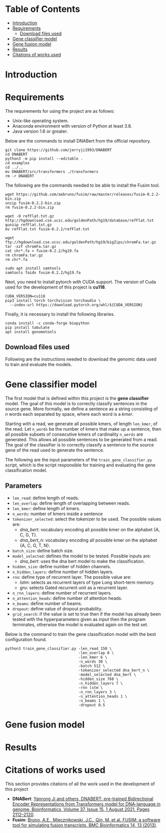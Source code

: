 # Table of Contents

* [Introduction](#introduction)
* [Requirements](#requirements)
  * [Download files used](#download-files-used)
* [Gene classifier model](#gene-classifier-model)
* [Gene fusion model](#gene-fusion-model)
* [Results](#results)
* [Citations of works used](#citations-of-works-used)

# Introduction

# Requirements

The requirements for using the project are as follows:
* Unix-like operating system.
* Anaconda environment with version of Python at least 3.8.
* Java version 1.6 or greater.

Below are the commands to install DNABert from the official repository.

```shell
git clone https://github.com/jerryji1993/DNABERT
cd DNABERT
python3 -m pip install --editable .
cd examples
cd ../..
mv DNABERT/src/transformers ./transformers
rm -r DNABERT
```

The following are the commands needed to be able to install the Fusim tool.

```shell
wget https://github.com/aebruno/fusim/raw/master/releases/fusim-0.2.2-bin.zip
unzip fusim-0.2.2-bin.zip
rm fusim-0.2.2-bin.zip

wget -O refFlat.txt.gz http://hgdownload.cse.ucsc.edu/goldenPath/hg19/database/refFlat.txt
gunzip refFlat.txt.gz
mv refFlat.txt fusim-0.2.2/refFlat.txt

wget ftp://hgdownload.cse.ucsc.edu/goldenPath/hg19/bigZips/chromFa.tar.gz
tar -xzf chromFa.tar.gz
cat chr*.fa > fusim-0.2.2/hg19.fa
rm chromFa.tar.gz
rm chr*.fa

sudo apt install samtools
samtools faidx fusim-0.2.2/hg19.fa
```

Next, you need to install pytorch with CUDA support. 
The version of Cuda used for the development of this project is **cu118**.

```shell
CUDA_VERSION=cu118
pip3 install torch torchvision torchaudio \
  --index-url https://download.pytorch.org/whl/${CUDA_VERSION}
```

Finally, it is necessary to install the following libraries.

```shell
conda install -c conda-forge biopython
pip install tabulate
apt install genometools
```

## Download files used
Following are the instructions needed to download the genomic data used to train and evaluate the models.

# Gene classifier model
The first model that is defined within this project is the **gene classifier** model. 
The goal of this model is to correctly classify sentences in the source gene. 
More formally, we define a sentence as a string consisting of *n* words each 
separated by space, where each word is a *kmer*.

Starting with a read, we generate all possible kmers, of length ```len_kmer```, of the read. 
Let ```n_words``` be the number of kmers that make up a sentence, then all possible subsets of consecutive 
kmers of cardinality ```n_words``` are generated. This allows all possible sentences to be generated from a 
read. The goal of the classifier is to correctly classify a sentence to the source gene of the read used 
to generate the sentence.

The following are the input parameters of the ```train_gene_classifier.py``` script, which is the script responsible 
for training and evaluating the gene classification model.

## Parameters
* ```len_read```: define length of reads.
* ```len_overlap```: define length of overlapping between reads.
* ```len_kmer```: define length of kmers.
* ```n_words```: number of kmers inside a sentence
* ```tokenizer_selected```: select the tokenizer to be used. The possible values are:
  * *dna_bert*: vocabulary encoding all possible kmer on the alphabet {A, C, G, T}.
  * *dna_bert_n*: vocabulary encoding all possible kmer on the alphabet {A, C, G, T, N}.
* ```batch_size```: define batch size.
* ```model_selected```: defines the model to be tested. Possible inputs are:
  * *dna_bert*: uses the dna bert model to make the classification.
* ```hidden_size```: define number of hidden channels.
* ```n_hidden_layers```: define number of hidden layers.
* ```rnn```: define type of recurrent layer. The possible value are:
  * *lstm*: selects as recurrent layers of type Long short-term memory.
  * *gru*: selects Gated recurrent unit as a recurrent layer.
* ```n_rnn_layers```: define number of recurrent layers.
* ```n_attention_heads```: define number of attention heads.
* ```n_beams```: define number of beams.
* ```dropout```: define value of dropout probability.
* ```grid_search```: if the value is set to true then if the model has already been tested with the 
hyperparameters given as input then the program terminates, otherwise the model is evaluated again on the test set.

Below is the command to train the gene classification model with the best configuration found.
```shell
python3 train_gene_classifier.py -len_read 150 \
                                 -len_overlap 0 \
                                 -len_kmer 6 \
                                 -n_words 30 \
                                 -batch 512 \
                                 -tokenizer_selected dna_bert_n \
                                 -model_selected dna_bert \
                                 -hidden_size 768 \
                                 -n_hidden_layers 7 \
                                 -rnn lstm \
                                 -n_rnn_layers 3 \
                                 -n_attention_heads 1 \
                                 -n_beams 1 \
                                 -dropout 0.5
```

# Gene fusion model

# Results

# Citations of works used
This section provides citations of all the work used in the development of this project
* **DNABert**: [Yanrong Ji and others, DNABERT: pre-trained Bidirectional Encoder Representations 
from Transformers model for DNA-language in genome, Bioinformatics, Volume 37, Issue 15, 1 August 2021, 
Pages 2112–2120](https://doi.org/10.1093/bioinformatics/btab083).
* **Fusim**: [Bruno, A.E., Miecznikowski, J.C., Qin, M. et al. FUSIM: a software tool for simulating 
fusion transcripts. BMC Bioinformatics 14, 13 (2013)](https://doi.org/10.1186/1471-2105-14-13).